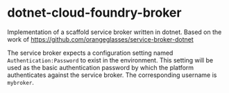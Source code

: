 # dotnet-cloud-foundry-broker
Implementation of a scaffold service broker written in dotnet. Based on the work of https://github.com/orangeglasses/service-broker-dotnet

The service broker expects a configuration setting named `Authentication:Password` to exist in the environment. This setting will be used as the basic authentication password by which the platform authenticates against the service broker. The corresponding username is `mybroker`.
